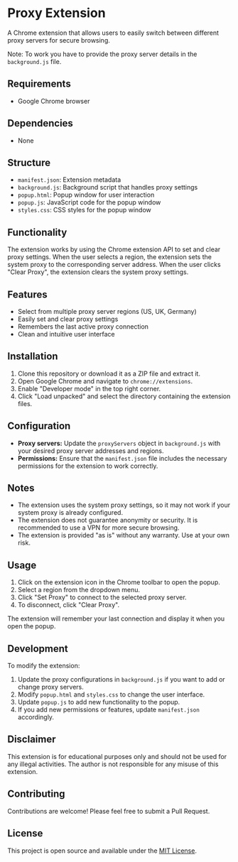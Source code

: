 # Proxy Extension

A Chrome extension that allows users to easily switch between different proxy servers for secure browsing.

Note: To work you have to provide the proxy server details in the `background.js` file.

## Requirements

- Google Chrome browser

## Dependencies

- None

## Structure

- `manifest.json`: Extension metadata
- `background.js`: Background script that handles proxy settings
- `popup.html`: Popup window for user interaction
- `popup.js`: JavaScript code for the popup window
- `styles.css`: CSS styles for the popup window

## Functionality

The extension works by using the Chrome extension API to set and clear proxy settings. When the user selects a region, the extension sets the system proxy to the corresponding server address. When the user clicks "Clear Proxy", the extension clears the system proxy settings.

## Features

- Select from multiple proxy server regions (US, UK, Germany)
- Easily set and clear proxy settings
- Remembers the last active proxy connection
- Clean and intuitive user interface

## Installation

1. Clone this repository or download it as a ZIP file and extract it.
2. Open Google Chrome and navigate to `chrome://extensions`.
3. Enable "Developer mode" in the top right corner.
4. Click "Load unpacked" and select the directory containing the extension files.

## Configuration

- **Proxy servers:** Update the `proxyServers` object in `background.js` with your desired proxy server addresses and regions.
- **Permissions:** Ensure that the `manifest.json` file includes the necessary permissions for the extension to work correctly.

## Notes

- The extension uses the system proxy settings, so it may not work if your system proxy is already configured.
- The extension does not guarantee anonymity or security. It is recommended to use a VPN for more secure browsing.
- The extension is provided "as is" without any warranty. Use at your own risk.

## Usage

1. Click on the extension icon in the Chrome toolbar to open the popup.
2. Select a region from the dropdown menu.
3. Click "Set Proxy" to connect to the selected proxy server.
4. To disconnect, click "Clear Proxy".

The extension will remember your last connection and display it when you open the popup.

## Development

To modify the extension:

1. Update the proxy configurations in `background.js` if you want to add or change proxy servers.
2. Modify `popup.html` and `styles.css` to change the user interface.
3. Update `popup.js` to add new functionality to the popup.
4. If you add new permissions or features, update `manifest.json` accordingly.

## Disclaimer

This extension is for educational purposes only and should not be used for any illegal activities. The author is not responsible for any misuse of this extension.

## Contributing

Contributions are welcome! Please feel free to submit a Pull Request.

## License

This project is open source and available under the [MIT License](LICENSE).